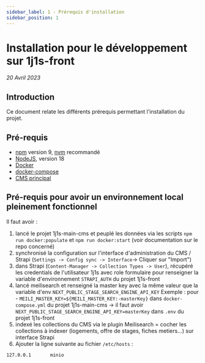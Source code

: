 ```yaml
---
sidebar_label: 1 - Prérequis d'installation
sidebar_position: 1
---
```


# Installation pour le développement sur 1j1s-front

_20 Avril 2023_

## Introduction
Ce document relate les différents prérequis permettant l'installation du projet.

## Pré-requis

* [npm](https://www.npmjs.com/) version 9, [nvm](https://github.com/nvm-sh/nvm) recommandé
* [NodeJS](https://nodejs.org/fr/), version 18
* [Docker](https://docs.docker.com/desktop/)
* [docker-compose](https://docs.docker.com/compose/)
* [CMS principal](https://github.com/DNUM-SocialGouv/1j1s-main-cms)

## Pré-requis pour avoir un environnement local pleinement fonctionnel 

Il faut avoir :
1. lancé le projet 1j1s-main-cms et peuplé les données via les scripts `npm run docker:populate` et `npm run docker:start`  (voir documentation sur le repo concerné)
2. synchronisé la configuration sur l'interface d'administration du CMS / Strapi (`Settings -> Config sync -> Interface`-> Cliquer sur "Import")
3. dans Strapi (`Content-Manager -> Collection Types -> User`), récupéré les credentials de l'utilisateur 1j1s avec role formulaire pour renseigner la variable d'environnement `STRAPI_AUTH` du projet 1j1s-front
4. lancé meilisearch et renseigné la master key avec la même valeur que la variable d'env `NEXT_PUBLIC_STAGE_SEARCH_ENGINE_API_KEY`
Exemple : pour - `MEILI_MASTER_KEY=${MEILI_MASTER_KEY:-masterKey}` dans `docker-compose.yml` du projet 1j1s-main-cms -> il faut avoir `NEXT_PUBLIC_STAGE_SEARCH_ENGINE_API_KEY=masterKey` dans `.env` du projet 1j1s-front
5. indexé les collections du CMS via le plugin Meilisearch = cocher les collections à indexer (logements, offre de stages, fiches metiers...) sur interface Strapi
6. Ajouter la ligne suivante au fichier `/etc/hosts` :
```
127.0.0.1       minio
```
